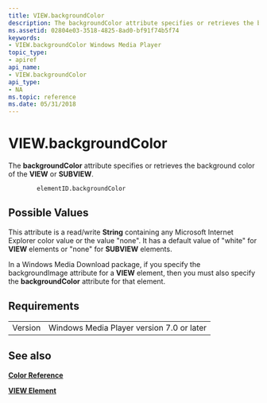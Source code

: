 ```yaml
---
title: VIEW.backgroundColor
description: The backgroundColor attribute specifies or retrieves the background color of the VIEW or SUBVIEW.
ms.assetid: 02804e03-3518-4825-8ad0-bf91f74b5f74
keywords:
- VIEW.backgroundColor Windows Media Player
topic_type:
- apiref
api_name:
- VIEW.backgroundColor
api_type:
- NA
ms.topic: reference
ms.date: 05/31/2018
---
```


# VIEW.backgroundColor

The **backgroundColor** attribute specifies or retrieves the background color of the **VIEW** or **SUBVIEW**.

``` syntax
        elementID.backgroundColor
```

## Possible Values

This attribute is a read/write **String** containing any Microsoft Internet Explorer color value or the value "none". It has a default value of "white" for **VIEW** elements or "none" for **SUBVIEW** elements.

In a Windows Media Download package, if you specify the backgroundImage attribute for a **VIEW** element, then you must also specify the **backgroundColor** attribute for that element.

## Requirements



|                    |                                                      |
|--------------------|------------------------------------------------------|
| Version<br/> | Windows Media Player version 7.0 or later<br/> |



## See also

<dl> <dt>

[**Color Reference**](color-reference.md)
</dt> <dt>

[**VIEW Element**](view-element.md)
</dt> </dl>

 

 





